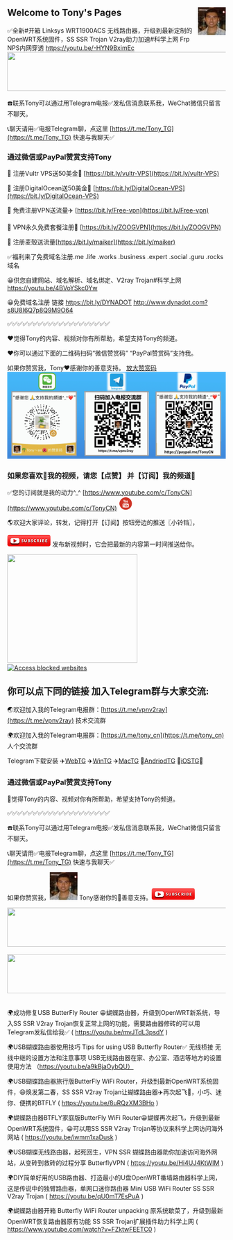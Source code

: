 ## Welcome to Tony's Pages <img align="right" src="./image/Tony.jpeg"/>
✅全新#开箱 Linksys WRT1900ACS 无线路由器，升级到最新定制的OpenWRT系统固件，SS SSR Trojan V2ray助力加速#科学上网 Frp NPS内网穿透 https://youtu.be/-HYN9BximEc
<a href="https://www.vultr.com/?ref=7965370" target="_blank"><img src="https://www.vultr.com/media/banners/banner_728x90.png" width="728" height="90"></a>

☎️联系Tony可以通过用Telegram电报✅发私信消息联系我，WeChat微信只留言不聊天。

📞聊天请用✅电报Telegram聊，点这里 [https://t.me/Tony_TG](https://t.me/Tony_TG) 快速与我聊天✅

### 通过微信或PayPal赞赏支持Tony
🚒 注册Vultr VPS送50美金🎁 [https://bit.ly/vultr-VPS](https://bit.ly/vultr-VPS)

🚗 注册DigitalOcean送50美金🎁 [https://bit.ly/DigitalOcean-VPS](https://bit.ly/DigitalOcean-VPS)

🚕 免费注册VPN送流量✈️ [https://bit.ly/Free-vpn](https://bit.ly/Free-vpn)

🚙 VPN永久免费套餐注册🚀 [https://bit.ly/ZOOGVPN](https://bit.ly/ZOOGVPN)

 🌹 注册麦殻送流量[https://bit.ly/maiker](https://bit.ly/maiker)
 
 ✅福利来了免费域名注册.me .life .works .business .expert .social .guru .rocks域名
 
 😀供您自建网站、域名解析、域名绑定、V2ray Trojan#科学上网 https://youtu.be/4BVoYSkc0Yw
 
 😀免费域名注册 链接 https://bit.ly/DYNADOT
      http://www.dynadot.com?s8U8I6Q7p8Q9M9O64

✅✅✅✅✅✅✅✅✅✅✅✅✅✅✅✅✅✅✅✅

❤️觉得Tony的内容、视频对你有所帮助，希望支持Tony的频道。

❤️你可以通过下面的二维码扫码“微信赞赏码” “PayPal赞赏码”支持我。

如果你赞赏我，Tony❤️感谢你的善意️支持。
[放大赞赏码](./image/tony_weixin_paypal_donate.gif)
![赞赏码](./image/tony_weixin_paypal_donate.gif)

### 如果您喜欢🧡我的视频，请您【点赞】 并【订阅】我的频道💙

✅您的订阅就是我的动力^_^ [https://www.youtube.com/c/TonyCN](https://www.youtube.com/c/TonyCN) ![](./image/youtube-32.png)

🌎欢迎大家评论，转发，记得打开【订阅】按钮旁边的推送〖小铃铛〗，

![](./image/youtube-subscribe.png) 发布新视频时，它会把最新的内容第一时间推送给你。

<a href="https://billing.ivacy.com/page/90680/45159cde" target="_top"><img src="https://ivacy.postaffiliatepro.com/accounts/default1/vdegzkxbw/45159cde.png" alt="" title="" width="300" height="250" /></a><img style="border:0" src="http://ivacy.postaffiliatepro.com/scripts/vdegzkxiw?aff=90680&amp;a_bid=45159cde" width="1" height="1" alt="" />&nbsp;&nbsp;&nbsp;&nbsp;&nbsp;<a href="https://zoogvpn.com/sign-up?ref=ttywxu" title="Free Zoog VPN Service"  target="_blank"><img border="0" src="https://zoogvpn.com/images/affiliates/125x125.png" alt="Access blocked websites" width="250" height="250"/></a>

## 你可以点下同的链接 加入Telegram群与大家交流:

🌏欢迎加入我的Telegram电报群：[https://t.me/vpnv2ray](https://t.me/vpnv2ray)  技术交流群

🌍欢迎加入我的Telegram电报群：[https://t.me/tony_cn](https://t.me/tony_cn)  人个交流群

Telegram下载安装 ✈️[WebTG](https://web.telegram.org)  ✈️[WinTG](https://git.io/Telegram.exe)  ✈️[MacTG](https://git.io/Telegram.zip)  🚀[AndriodTG](https://git.io/Telegram.apk)  🚀[iOSTG](https://itunes.apple.com/app/telegram-messenger/id686449807)🚀

### 通过微信或PayPal赞赏支持Tony

💖觉得Tony的内容、视频对你有所帮助，希望支持Tony的频道。

✅✅✅✅✅✅✅✅✅✅✅✅✅✅✅✅✅✅✅✅

☎️联系Tony可以通过用Telegram电报✅发私信消息联系我，WeChat微信只留言不聊天。

📞聊天请用✅电报Telegram聊，点这里 [https://t.me/Tony_TG](https://t.me/Tony_TG) 快速与我聊天✅

如果你赞赏我，![](./image/Tony.jpeg) Tony感谢你的💖善意️支持。![](./image/youtube-subscribe.png)

<a href="https://www.vultr.com/?ref=7965370" target="_blank"><img src="https://www.vultr.com/media/banners/banner_728x90.png" width="728" height="90"></a>

<a href="https://billing.ivacy.com/page/90680/f8a8a7e2" target="_top"><img src="https://ivacy.postaffiliatepro.com/accounts/default1/vdegzkxbw/f8a8a7e2.png" alt="" title="" width="728" height="90" /></a><img style="border:0" src="http://ivacy.postaffiliatepro.com/scripts/vdegzkxiw?aff=90680&amp;a_bid=f8a8a7e2" width="1" height="1" alt="" />

🌍成功修复USB ButterFly Router 😀蝴蝶路由器，升级到OpenWRT新系统，导入SS SSR V2ray Trojan恢复正常上网的功能，需要路由器修砖的可以用Telegram发私信给我✅ ( https://youtu.be/mvJTdL3psdY )

🌍USB蝴蝶路由器使用技巧 Tips for using USB Butterfly Router✅ 无线桥接 无线中继的设置方法和注意事项 USB无线路由器在家、办公室、酒店等地方的设置使用方法 （https://youtu.be/a9kBjaOybQU）

🌍USB蝴蝶路由器旅行版ButterFly WiFi Router，升级到最新OpenWRT系统固件，😄焕发第二春，SS SSR V2ray Trojan让蝴蝶路由器✈️再次起飞🚀，小巧、迷你、便携的BTFLY ( https://youtu.be/8uRQzXM3BHo )

🌍蝴蝶路由器BTFLY家庭版ButterFly WiFi Router😀蝴蝶再次起飞，升级到最新OpenWRT系统固件，😀可以用SS SSR V2ray Trojan等协议来科学上网访问海外网站 ( https://youtu.be/iwmm1xaDusk )

🌍USB蝴蝶无线路由器，起死回生，VPN SSR 蝴蝶路由器助你加速访问海外网站，从变砖到救砖的过程分享 ButterflyVPN ( https://youtu.be/Hi4UJ4KtWIM )

🌍DIY简单好用的USB路由器、打造最小的U盘OpenWRT番墙路由器科学上网，这是传说中的独臂路由器，单网口迷你路由器 Mini USB WiFi Router SS SSR V2ray Trojan ( https://youtu.be/qU0mT7EsPuA )

🌍蝴蝶路由器开箱 Butterfly WiFi Router unpacking 原系统歇菜了，升级到最新OpenWRT恢复路由器原有功能 SS SSR Trojan扩展插件助力科学上网 ( https://www.youtube.com/watch?v=FZktwFEETC0 )


